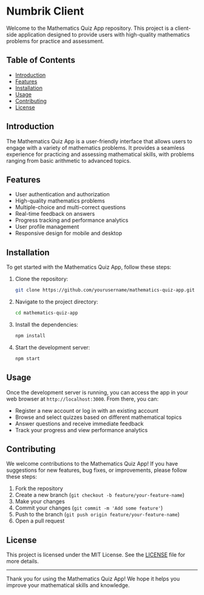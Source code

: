 # Numbrik Client

Welcome to the Mathematics Quiz App repository. This project is a client-side application designed to provide users with high-quality mathematics problems for practice and assessment.

## Table of Contents

-   [Introduction](#introduction)
-   [Features](#features)
-   [Installation](#installation)
-   [Usage](#usage)
-   [Contributing](#contributing)
-   [License](#license)

## Introduction

The Mathematics Quiz App is a user-friendly interface that allows users to engage with a variety of mathematics problems. It provides a seamless experience for practicing and assessing mathematical skills, with problems ranging from basic arithmetic to advanced topics.

## Features

-   User authentication and authorization
-   High-quality mathematics problems
-   Multiple-choice and multi-correct questions
-   Real-time feedback on answers
-   Progress tracking and performance analytics
-   User profile management
-   Responsive design for mobile and desktop

## Installation

To get started with the Mathematics Quiz App, follow these steps:

1. Clone the repository:

    ```sh
    git clone https://github.com/yourusername/mathematics-quiz-app.git
    ```

2. Navigate to the project directory:

    ```sh
    cd mathematics-quiz-app
    ```

3. Install the dependencies:

    ```sh
    npm install
    ```

4. Start the development server:
    ```sh
    npm start
    ```

## Usage

Once the development server is running, you can access the app in your web browser at `http://localhost:3000`. From there, you can:

-   Register a new account or log in with an existing account
-   Browse and select quizzes based on different mathematical topics
-   Answer questions and receive immediate feedback
-   Track your progress and view performance analytics

## Contributing

We welcome contributions to the Mathematics Quiz App! If you have suggestions for new features, bug fixes, or improvements, please follow these steps:

1. Fork the repository
2. Create a new branch (`git checkout -b feature/your-feature-name`)
3. Make your changes
4. Commit your changes (`git commit -m 'Add some feature'`)
5. Push to the branch (`git push origin feature/your-feature-name`)
6. Open a pull request

## License

This project is licensed under the MIT License. See the [LICENSE](LICENSE) file for more details.

---

Thank you for using the Mathematics Quiz App! We hope it helps you improve your mathematical skills and knowledge.
